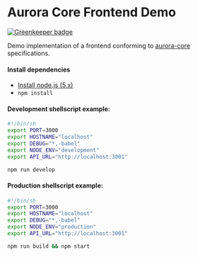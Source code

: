 Aurora Core Frontend Demo
=========================

[![Greenkeeper badge](https://badges.greenkeeper.io/soldotno/aurora-demo-frontend.svg)](https://greenkeeper.io/)

Demo implementation of a frontend conforming to [aurora-core](https://github.com/soldotno/aurora-core) specifications.

#### Install dependencies
* [Install node.js (5.x)](https://nodejs.org/)
* `npm install`

#### Development shellscript example:
```sh
#!/bin/sh
export PORT=3000
export HOSTNAME="localhost"
export DEBUG="*,-babel"
export NODE_ENV="development"
export API_URL="http://localhost:3001"

npm run develop
```

#### Production shellscript example:
```sh
#!/bin/sh
export PORT=3000
export HOSTNAME="localhost"
export DEBUG="*,-babel"
export NODE_ENV="production"
export API_URL="http://localhost:3001"

npm run build && npm start
```
